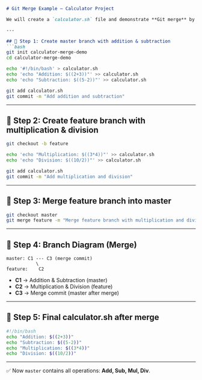 
````markdown
# Git Merge Example – Calculator Project

We will create a `calculator.sh` file and demonstrate **Git merge** by combining a `feature` branch into `master`.

---

## 🔹 Step 1: Create master branch with addition & subtraction
```bash
git init calculator-merge-demo
cd calculator-merge-demo

echo '#!/bin/bash' > calculator.sh
echo 'echo "Addition: $((2+3))"' >> calculator.sh
echo 'echo "Subtraction: $((5-2))"' >> calculator.sh

git add calculator.sh
git commit -m "Add addition and subtraction"
````

---

## 🔹 Step 2: Create feature branch with multiplication & division

```bash
git checkout -b feature

echo 'echo "Multiplication: $((3*4))"' >> calculator.sh
echo 'echo "Division: $((10/2))"' >> calculator.sh

git add calculator.sh
git commit -m "Add multiplication and division"
```

---

## 🔹 Step 3: Merge feature branch into master

```bash
git checkout master
git merge feature -m "Merge feature branch with multiplication and division"
```

---

## 🔹 Step 4: Branch Diagram (Merge)

```
master: C1 --- C3 (merge commit)
           \ 
feature:    C2
```

* **C1** → Addition & Subtraction (master)
* **C2** → Multiplication & Division (feature)
* **C3** → Merge commit (master after merge)

---

## 🔹 Step 5: Final calculator.sh after merge

```bash
#!/bin/bash
echo "Addition: $((2+3))"
echo "Subtraction: $((5-2))"
echo "Multiplication: $((3*4))"
echo "Division: $((10/2))"
```

---

✅ Now `master` contains all operations: **Add, Sub, Mul, Div**.

```


